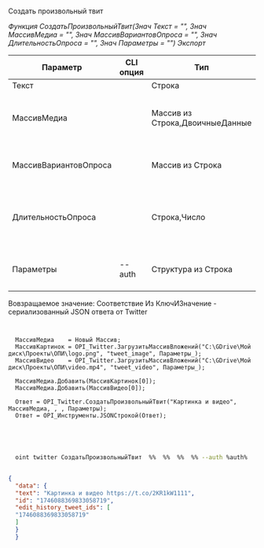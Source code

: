 ﻿---
sidebar_position: 1
---

# 
 Создать произвольный твит


*Функция СоздатьПроизвольныйТвит(Знач Текст = "", Знач МассивМедиа = "", Знач МассивВариантовОпроса = "", Знач ДлительностьОпроса = "", Знач Параметры = "") Экспорт*

  | Параметр | CLI опция | Тип | Назначение |
  |-|-|-|-|
  | Текст |  | Строка | Текст твита |
  | МассивМедиа |  | Массив из Строка,ДвоичныеДанные | Массив двоичных данных или путей к файлам |
  | МассивВариантовОпроса |  | Массив из Строка | Массив вариантов опроса, если необходимо |
  | ДлительностьОпроса |  | Строка,Число | Длительность опроса, если необходимо (опрос без длительности не создается) |
  | Параметры | --auth | Структура из Строка | JSON авторизации или путь к .json |

  
  Вовзращаемое значение:   Соответствие Из КлючИЗначение - сериализованный JSON ответа от Twitter

```bsl title="Пример кода"
	
  
  МассивМедиа    = Новый Массив;
  МассивКартинок = OPI_Twitter.ЗагрузитьМассивВложений("C:\GDrive\Мой диск\Проекты\ОПИ\logo.png", "tweet_image", Параметры_);
  МассивВидео    = OPI_Twitter.ЗагрузитьМассивВложений("C:\GDrive\Мой диск\Проекты\ОПИ\video.mp4", "tweet_video", Параметры_);
  
  МассивМедиа.Добавить(МассивКартинок[0]);
  МассивМедиа.Добавить(МассивВидео[0]);
  
  Ответ = OPI_Twitter.СоздатьПроизвольныйТвит("Картинка и видео", МассивМедиа, , , Параметры);
  Ответ = OPI_Инструменты.JSONСтрокой(Ответ);
  

	
```

```sh title="Пример команд CLI"
    
  oint twitter СоздатьПроизвольныйТвит  %%  %%  %%  %% --auth %auth%

```


```json title="Результат"

{
  "data": {
  "text": "Картинка и видео https://t.co/2KR1kW1111",
  "id": "1746088369833058719",
  "edit_history_tweet_ids": [
  "1746088369833058719"
  ]
  }
  }

```
